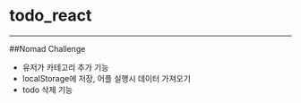 # todo_react

---

##Nomad Challenge
- 유저가 카테고리 추가 기능
- localStorage에 저장, 어플 실행시 데이터 가져오기
- todo 삭제 기능
